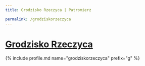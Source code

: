 ```yaml
---
title: Grodzisko Rzeczyca | Patromierz

permalink: /grodziskorzeczyca
---
```


# [Grodzisko Rzeczyca](https://patronite.pl/grodziskorzeczyca)

{% include profile.md name="grodziskorzeczyca" prefix="g" %}
